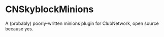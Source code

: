 # CNSkyblockMinions
A (probably) poorly-written minions plugin for ClubNetwork, open source because yes.
